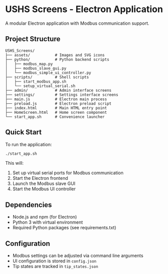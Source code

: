 # USHS Screens - Electron Application

A modular Electron application with Modbus communication support.

## Project Structure

```
USHS_Screens/
├── assets/           # Images and SVG icons
├── python/           # Python backend scripts
│   ├── modbus_map.py
│   ├── modbus_slave_gui.py
│   └── modbus_simple_ui_controller.py
├── scripts/          # Shell scripts
│   ├── start_modbus_app.sh
│   └── setup_virtual_serial.sh
├── admin/            # Admin interface screens
├── settings/         # Settings interface screens
├── main.js           # Electron main process
├── preload.js        # Electron preload script
├── index.html        # Main HTML entry point
├── HomeScreen.html   # Home screen component
└── start_app.sh      # Convenience launcher
```

## Quick Start

To run the application:

```bash
./start_app.sh
```

This will:
1. Set up virtual serial ports for Modbus communication
2. Start the Electron frontend
3. Launch the Modbus slave GUI
4. Start the Modbus UI controller

## Dependencies

- Node.js and npm (for Electron)
- Python 3 with virtual environment
- Required Python packages (see requirements.txt)

## Configuration

- Modbus settings can be adjusted via command line arguments
- UI configuration is stored in `config.json`
- Tip states are tracked in `tip_states.json`